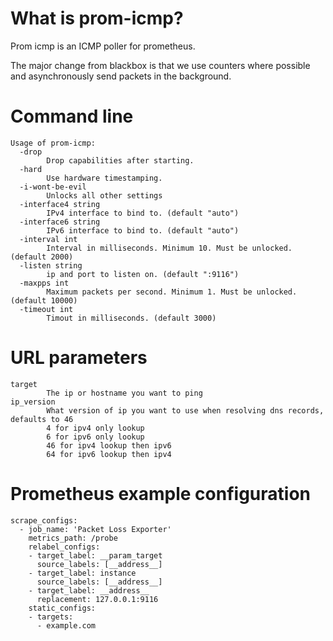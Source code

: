 # What is prom-icmp?
Prom icmp is an ICMP poller for prometheus.

The major change from blackbox is that we use counters where possible and asynchronously send packets in the background.

# Command line
```
Usage of prom-icmp:
  -drop
        Drop capabilities after starting.
  -hard
        Use hardware timestamping.
  -i-wont-be-evil
        Unlocks all other settings
  -interface4 string
        IPv4 interface to bind to. (default "auto")
  -interface6 string
        IPv6 interface to bind to. (default "auto")
  -interval int
        Interval in milliseconds. Minimum 10. Must be unlocked. (default 2000)
  -listen string
        ip and port to listen on. (default ":9116")
  -maxpps int
        Maximum packets per second. Minimum 1. Must be unlocked. (default 10000)
  -timeout int
        Timout in milliseconds. (default 3000)
```

# URL parameters
```
target
        The ip or hostname you want to ping
ip_version
        What version of ip you want to use when resolving dns records, defaults to 46
        4 for ipv4 only lookup
        6 for ipv6 only lookup
        46 for ipv4 lookup then ipv6
        64 for ipv6 lookup then ipv4
```

# Prometheus example configuration
```
scrape_configs:
  - job_name: 'Packet Loss Exporter'
    metrics_path: /probe
    relabel_configs:
    - target_label: __param_target
      source_labels: [__address__]
    - target_label: instance
      source_labels: [__address__]
    - target_label: __address__
      replacement: 127.0.0.1:9116
    static_configs:
    - targets:
      - example.com
```

